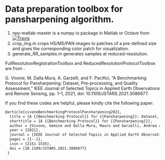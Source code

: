 # Data preparation toolbox for pansharpening algorithm.

1. npy-matlab-master is a numpy io package in Matlab or Octave from  [![Travis](https://api.travis-ci.org/kwikteam/npy-matlab.svg?branch=master "Travis")](https://travis-ci.org/kwikteam/npy-matlab)
2. crop_img.m crops HS/MS/PAN images to patches of a pre-defined size and gives the corresponding color patch for visualization.
3. generate_RR_samples.m generates samples at reduced-resolution.


FullResolutionRegistrationToolbox and  ReducedResolutionProtocolToolbox are from :

G. Vivone, M. Dalla Mura, A. Garzelli, and F. Pacifici, “A Benchmarking Protocol for Pansharpening: Dataset, Pre-processing, and Quality Assessment,” IEEE Journal of Selected Topics in Applied Earth Observations and Remote Sensing, pp. 1–1, 2021, doi: 10.1109/JSTARS.2021.3086877.

If you find these codes are helpful, please kindly cite the following paper:

```latex
@article{vivoneBenchmarkingProtocolPansharpening2021,
  title = {A {{Benchmarking Protocol}} for {{Pansharpening}}: Dataset, {{Pre}}-Processing, and {{Quality Assessment}}},
  shorttitle = {A {{Benchmarking Protocol}} for {{Pansharpening}}},
  author = {Vivone, Gemine and Dalla Mura, Mauro and Garzelli, Andrea and Pacifici, Fabio},
  year = {2021},
  journal = {IEEE Journal of Selected Topics in Applied Earth Observations and Remote Sensing},
  pages = {1--1},
  issn = {2151-1535},
  doi = {10.1109/JSTARS.2021.3086877}
 }
```

